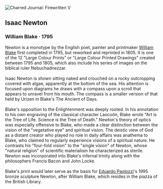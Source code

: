 <div class="artwork-of-the-day">
  <div class="container">
    <div class="img-wrapper">
      <img
        src="https://uploads6.wikiart.org/00142/images/57726d7eedc2cb3880b47f24/newton-williamblake.jpg!Large.jpg"
        alt="Charred Journal: Firewritten V" />
    </div>
    <div class="artwork-detail">
      <div class="artwork-origin"> 
        <h2 class="artwork-name">Isaac Newton</h2>
        <h3 class="artist">
          William Blake
                    ·  1795
        </h3>
      </div>
      <p class="description">
        <span class="artwork-description-text ng-binding" ng-bind-html="viewModel.ArtworkOfTheDay.Description | unsafe">Newton is a monotype by the English poet, painter and printmaker <a target="_blank" href="/en/william-blake">William Blake</a> first completed in 1795, but reworked and reprinted in 1805. It is one of the 12 "Large Colour Prints" or "Large Colour Printed Drawings" created between 1795 and 1805, which also include his series of images on the biblical ruler Nebuchadnezzar.
<br>
<br>Isaac Newton is shown sitting naked and crouched on a rocky outcropping covered with algae, apparently at the bottom of the sea. His attention is focused upon diagrams he draws with a compass upon a scroll that appears to unravel from his mouth. The compass is a smaller version of that held by Urizen in Blake's The Ancient of Days.
<br>
<br>Blake's opposition to the Enlightenment was deeply rooted. In his annotation to his own engraving of the classical character Laocoön, Blake wrote "Art is the Tree of Life. Science is the Tree of Death." Newton's theory of optics was especially offensive to Blake, who made a clear distinction between the vision of the "vegetative eye" and spiritual vision. The deistic view of God as a distant creator who played no role in daily affairs was anathema to Blake, who claimed to regularly experience visions of a spiritual nature. He contrasts his "four-fold vision" to the "single vision" of Newton, whose "natural religion" of scientific materialism he characterized as sterile. Newton was incorporated into Blake's infernal trinity along with the philosophers Francis Bacon and John Locke.
<br>
<br>Blake's print would later serve as the basis for <a target="_blank" href="/en/eduardo-paolozzi">Eduardo Paolozzi</a>'s 1995 bronze sculpture Newton, after William Blake, which resides in the piazza of the British Library.</span>
                        <div class="text-shadow-container" ng-show="showShadow" style=""></div>
      </p>
    </div>
  </div>

</div>
